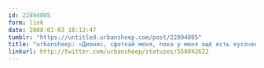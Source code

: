 ```yaml
---
id: 22894805
form: link
date: 2008-01-03 18:13:47
tumblr: "https://untitled.urbansheep.com/post/22894805"
title: "urbansheep: «Дионис, сфоткай меня, пока у меня ещё есть кусочек блина!»"
linkurl: http://twitter.com/urbansheep/statuses/558042622
---
```



